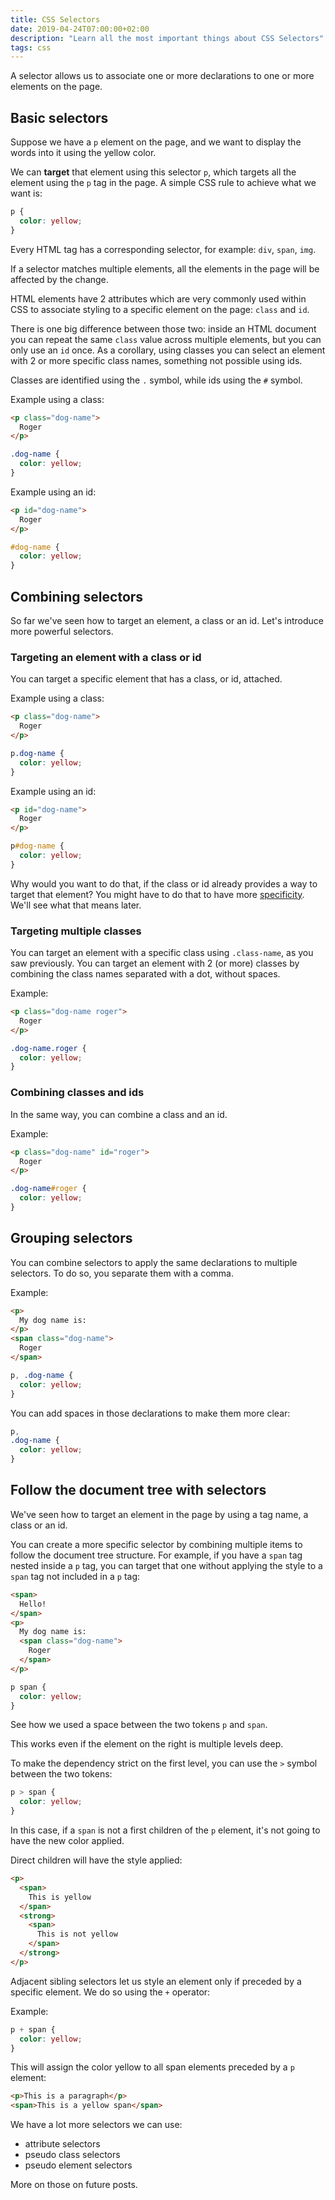 ```yaml
---
title: CSS Selectors
date: 2019-04-24T07:00:00+02:00
description: "Learn all the most important things about CSS Selectors"
tags: css
---
```


A selector allows us to associate one or more declarations to one or more elements on the page.

## Basic selectors

Suppose we have a `p` element on the page, and we want to display the words into it using the yellow color.

We can **target** that element using this selector `p`, which targets all the element using the `p` tag in the page. A simple CSS rule to achieve what we want is:

```css
p {
  color: yellow;
}
```

Every HTML tag has a corresponding selector, for example: `div`, `span`, `img`.

If a selector matches multiple elements, all the elements in the page will be affected by the change.

HTML elements have 2 attributes which are very commonly used within CSS to associate styling to a specific element on the page: `class` and `id`.

There is one big difference between those two: inside an HTML document you can repeat the same `class` value across multiple elements, but you can only use an `id` once. As a corollary, using classes you can select an element with 2 or more specific class names, something not possible using ids.

Classes are identified using the `.` symbol, while ids using the `#` symbol.

Example using a class:

```html
<p class="dog-name">
  Roger
</p>
```

```css
.dog-name {
  color: yellow;
}
```

Example using an id:

```html
<p id="dog-name">
  Roger
</p>
```

```css
#dog-name {
  color: yellow;
}
```

## Combining selectors

So far we've seen how to target an element, a class or an id. Let's introduce more powerful selectors.

### Targeting an element with a class or id

You can target a specific element that has a class, or id, attached.

Example using a class:

```html
<p class="dog-name">
  Roger
</p>
```

```css
p.dog-name {
  color: yellow;
}
```

Example using an id:

```html
<p id="dog-name">
  Roger
</p>
```

```css
p#dog-name {
  color: yellow;
}
```

Why would you want to do that, if the class or id already provides a way to target that element? You might have to do that to have more [specificity](/css-specificity/). We'll see what that means later.

### Targeting multiple classes

You can target an element with a specific class using `.class-name`, as you saw previously. You can target an element with 2 (or more) classes by combining the class names separated with a dot, without spaces.

Example:

```html
<p class="dog-name roger">
  Roger
</p>
```

```css
.dog-name.roger {
  color: yellow;
}
```

### Combining classes and ids

In the same way, you can combine a class and an id.

Example:

```html
<p class="dog-name" id="roger">
  Roger
</p>
```

```css
.dog-name#roger {
  color: yellow;
}
```

## Grouping selectors

You can combine selectors to apply the same declarations to multiple selectors. To do so, you separate them with a comma.

Example:

```html
<p>
  My dog name is:
</p>
<span class="dog-name">
  Roger
</span>
```

```css
p, .dog-name {
  color: yellow;
}
```

You can add spaces in those declarations to make them more clear:

```css
p,
.dog-name {
  color: yellow;
}
```

## Follow the document tree with selectors

We've seen how to target an element in the page by using a tag name, a class or an id.

You can create a more specific selector by combining multiple items to follow the document tree structure. For example, if you have a `span` tag nested inside a `p` tag, you can target that one without applying the style to a `span` tag not included in a `p` tag:

```html
<span>
  Hello!
</span>
<p>
  My dog name is:
  <span class="dog-name">
    Roger
  </span>
</p>
```

```css
p span {
  color: yellow;
}
```

See how we used a space between the two tokens `p` and `span`.

This works even if the element on the right is multiple levels deep.

To make the dependency strict on the first level, you can use the `>` symbol between the two tokens:

```css
p > span {
  color: yellow;
}
```

In this case, if a `span` is not a first children of the `p`  element, it's not going to have the new color applied.

Direct children will have the style applied:

```html
<p>
  <span>
    This is yellow
  </span>
  <strong>
    <span>
      This is not yellow
    </span>
  </strong>
</p>
```

Adjacent sibling selectors let us style an element only if preceded by a specific element. We do so using the `+` operator:

Example:

```css
p + span {
  color: yellow;
}
```

This will assign the color yellow to all span elements preceded by a `p` element:

```html
<p>This is a paragraph</p>
<span>This is a yellow span</span>
```

We have a lot more selectors we can use:

- attribute selectors
- pseudo class selectors
- pseudo element selectors

More on those on future posts.